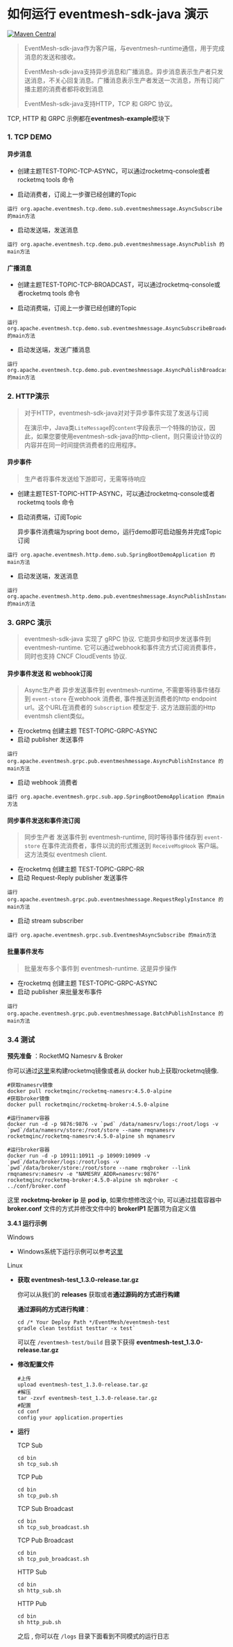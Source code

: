 # 如何运行 eventmesh-sdk-java 演示

[![Maven Central](https://maven-badges.herokuapp.com/maven-central/org.apache.eventmesh/eventmesh-sdk-java/badge.svg)](https://maven-badges.herokuapp.com/maven-central/org.apache.eventmesh/eventmesh-sdk-java)

> EventMesh-sdk-java作为客户端，与eventmesh-runtime通信，用于完成消息的发送和接收。
>
> EventMesh-sdk-java支持异步消息和广播消息。异步消息表示生产者只发送消息，不关心回复消息。广播消息表示生产者发送一次消息，所有订阅广播主题的消费者都将收到消息
>
> EventMesh-sdk-java支持HTTP，TCP 和 GRPC 协议。

TCP, HTTP 和 GRPC 示例都在**eventmesh-example**模块下

### 1. TCP DEMO

<h4>异步消息</h4>

- 创建主题TEST-TOPIC-TCP-ASYNC，可以通过rocketmq-console或者rocketmq tools 命令

- 启动消费者，订阅上一步骤已经创建的Topic

```
运行 org.apache.eventmesh.tcp.demo.sub.eventmeshmessage.AsyncSubscribe 的main方法
```

- 启动发送端，发送消息

```
运行 org.apache.eventmesh.tcp.demo.pub.eventmeshmessage.AsyncPublish 的main方法
```

<h4>广播消息</h4>

- 创建主题TEST-TOPIC-TCP-BROADCAST，可以通过rocketmq-console或者rocketmq tools 命令

- 启动消费端，订阅上一步骤已经创建的Topic

```
运行 org.apache.eventmesh.tcp.demo.sub.eventmeshmessage.AsyncSubscribeBroadcast 的main方法
```

- 启动发送端，发送广播消息

```
运行 org.apache.eventmesh.tcp.demo.pub.eventmeshmessage.AsyncPublishBroadcast 的main方法
```

### 2. HTTP演示

> 对于HTTP，eventmesh-sdk-java对对于异步事件实现了发送与订阅
>
>在演示中，Java类`LiteMessage`的`content`字段表示一个特殊的协议，因此，如果您要使用eventmesh-sdk-java的http-client，则只需设计协议的内容并在同一时间提供消费者的应用程序。

<h4>异步事件</h4>

> 生产者将事件发送给下游即可，无需等待响应

- 创建主题TEST-TOPIC-HTTP-ASYNC，可以通过rocketmq-console或者rocketmq tools 命令

- 启动消费端，订阅Topic

  异步事件消费端为spring boot demo，运行demo即可启动服务并完成Topic订阅

```
运行 org.apache.eventmesh.http.demo.sub.SpringBootDemoApplication 的main方法
```

- 启动发送端，发送消息

```
运行 org.apache.eventmesh.http.demo.pub.eventmeshmessage.AsyncPublishInstance 的main方法
```

### 3. GRPC 演示

> eventmesh-sdk-java 实现了 gRPC 协议. 它能异步和同步发送事件到 eventmesh-runtime.
> 它可以通过webhook和事件流方式订阅消费事件， 同时也支持 CNCF CloudEvents 协议.

<h4> 异步事件发送 和 webhook订阅 </h4>

> Async生产者 异步发送事件到 eventmesh-runtime, 不需要等待事件储存到 `event-store`
> 在webhook 消费者, 事件推送到消费者的http endpoint url。这个URL在消费者的 `Subscription` 模型定于. 这方法跟前面的Http eventmsh client类似。

- 在rocketmq 创建主题 TEST-TOPIC-GRPC-ASYNC
- 启动 publisher 发送事件

```
运行 org.apache.eventmesh.grpc.pub.eventmeshmessage.AsyncPublishInstance 的main方法
```

- 启动 webhook 消费者

```
运行 org.apache.eventmesh.grpc.sub.app.SpringBootDemoApplication 的main方法
```

<h4> 同步事件发送和事件流订阅 </h4>

> 同步生产者 发送事件到 eventmesh-runtime, 同时等待事件储存到 `event-store`
> 在事件流消费者，事件以流的形式推送到 `ReceiveMsgHook` 客户端。 这方法类似 eventmesh client.

- 在rocketmq 创建主题 TEST-TOPIC-GRPC-RR
- 启动 Request-Reply publisher 发送事件

```
运行 org.apache.eventmesh.grpc.pub.eventmeshmessage.RequestReplyInstance 的main方法
```

- 启动 stream subscriber

```
运行 org.apache.eventmesh.grpc.sub.EventmeshAsyncSubscribe 的main方法
```

<h4> 批量事件发布 </h4>

> 批量发布多个事件到 eventmesh-runtime. 这是异步操作

- 在rocketmq 创建主题 TEST-TOPIC-GRPC-ASYNC
- 启动 publisher 来批量发布事件

```
运行 org.apache.eventmesh.grpc.pub.eventmeshmessage.BatchPublishInstance 的main方法
```






### 3.4 测试

**预先准备** ：RocketMQ Namesrv & Broker

你可以通过[这里](https://github.com/apache/rocketmq-docker)来构建rocketmq镜像或者从 docker hub上获取rocketmq镜像.

```shell
#获取namesrv镜像
docker pull rocketmqinc/rocketmq-namesrv:4.5.0-alpine
#获取broker镜像
docker pull rocketmqinc/rocketmq-broker:4.5.0-alpine

#运行namerv容器
docker run -d -p 9876:9876 -v `pwd` /data/namesrv/logs:/root/logs -v `pwd`/data/namesrv/store:/root/store --name rmqnamesrv  rocketmqinc/rocketmq-namesrv:4.5.0-alpine sh mqnamesrv

#运行broker容器
docker run -d -p 10911:10911 -p 10909:10909 -v `pwd`/data/broker/logs:/root/logs -v `pwd`/data/broker/store:/root/store --name rmqbroker --link rmqnamesrv:namesrv -e "NAMESRV_ADDR=namesrv:9876" rocketmqinc/rocketmq-broker:4.5.0-alpine sh mqbroker -c ../conf/broker.conf
```

这里 **rocketmq-broker ip** 是 **pod ip**, 如果你想修改这个ip, 可以通过挂载容器中 **broker.conf** 文件的方式并修改文件中的 **brokerIP1** 配置项为自定义值

**3.4.1 运行示例**

Windows

- Windows系统下运行示例可以参考[这里](https://github.com/apache/incubator-eventmesh/blob/develop/docs/cn/instructions/eventmesh-sdk-java-quickstart.zh-CN.md)

Linux

- **获取 eventmesh-test_1.3.0-release.tar.gz**

  你可以从我们的 **releases** 获取或者**通过源码的方式进行构建**

  **通过源码的方式进行构建**：

  ```shell
  cd /* Your Deploy Path */EventMesh/eventmesh-test
  gradle clean testdist testtar -x test`
  ```

  可以在 `/eventmesh-test/build` 目录下获得 **eventmesh-test_1.3.0-release.tar.gz**

- **修改配置文件**

  ```shell
  #上传
  upload eventmesh-test_1.3.0-release.tar.gz
  #解压
  tar -zxvf eventmesh-test_1.3.0-release.tar.gz
  #配置
  cd conf
  config your application.properties
  ```

- **运行**

  TCP Sub

  ```shell
  cd bin
  sh tcp_sub.sh
  ```

  TCP Pub

  ```shell
  cd bin
  sh tcp_pub.sh
  ```

  TCP Sub Broadcast

  ```shell
  cd bin
  sh tcp_sub_broadcast.sh
  ```

  TCP Pub Broadcast

  ```shell
  cd bin
  sh tcp_pub_broadcast.sh
  ```

  HTTP Sub

  ```shell
  cd bin
  sh http_sub.sh
  ```

  HTTP Pub

  ```shell
  cd bin
  sh http_pub.sh
  ```

  之后 , 你可以在 `/logs` 目录下面看到不同模式的运行日志
